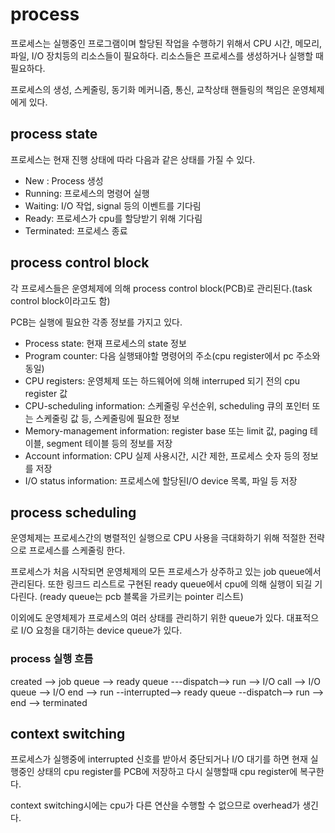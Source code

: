 # process

프로세스는 실행중인 프로그램이며 할당된 작업을 수행하기 위해서 CPU 시간, 메모리, 파일, I/O 장치등의 리소스들이 필요하다.
리소스들은 프로세스를 생성하거나 실행할 때 필요하다.

프로세스의 생성, 스케줄링, 동기화 메커니즘, 통신, 교착상태 핸들링의 책임은 운영체제에게 있다.

## process state

프로세스는 현재 진행 상태에 따라 다음과 같은 상태를 가질 수 있다.

* New : Process 생성
* Running: 프로세스의 명령어 실행
* Waiting: I/O 작업, signal 등의 이벤트를 기다림
* Ready: 프로세스가 cpu를 할당받기 위해 기다림
* Terminated: 프로세스 종료 

## process control block

각 프로세스들은 운영체제에 의해 process control block(PCB)로 관리된다.(task control block이라고도 함)

PCB는 실행에 필요한 각종 정보를 가지고 있다.

* Process state: 현재 프로세스의 state 정보
* Program counter: 다음 실행돼야할 명령어의 주소(cpu register에서 pc 주소와 동일)
* CPU registers: 운영체제 또는 하드웨어에 의해 interruped 되기 전의 cpu register 값
* CPU-scheduling information: 스케줄링 우선순위, scheduling 큐의 포인터 또는 스케줄링 값 등, 스케줄링에 필요한 정보
* Memory-management information: register base 또는 limit 값, paging 테이블, segment 테이블 등의 정보를 저장
* Account information: CPU 실제 사용시간, 시간 제한, 프로세스 숫자 등의 정보를 저장
* I/O status information: 프로세스에 할당된I/O device 목록, 파일 등 저장

## process scheduling

운영체제는 프로세스간의 병렬적인 실행으로 CPU 사용을 극대화하기 위해 적절한 전략으로 프로세스를 스케줄링 한다.

프로세스가 처음 시작되면 운영체제의 모든 프로세스가 상주하고 있는 job queue에서 관리된다. 
또한 링크드 리스트로 구현된 ready queue에서 cpu에 의해 실행이 되길 기다린다.
(ready queue는 pcb 블록을 가르키는 pointer 리스트)

이외에도 운영체제가 프로세스의 여러 상태를 관리하기 위한 queue가 있다.
대표적으로 I/O 요청을 대기하는 device queue가 있다.

### process 실행 흐름

created --> job queue --> ready queue ---dispatch--> run --> 
I/O call --> I/O queue --> I/O end --> run --interrupted-->
ready queue --dispatch--> run --> end --> terminated

## context switching

프로세스가 실행중에 interrupted 신호를 받아서 중단되거나 I/O 대기를 하면 현재 실행중인 상태의 cpu register를
PCB에 저장하고 다시 실행할때 cpu register에 복구한다.

context switching시에는 cpu가 다른 연산을 수행할 수 없으므로 overhead가 생긴다.
